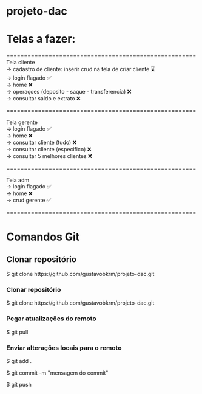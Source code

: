 # projeto-dac

<h1> Telas a fazer: </h1>

====================================================== <br>
Tela cliente <br>
-> cadastro de cliente: inserir crud na tela de criar cliente ⌛ <br>
-> login flagado ✅<br>
-> home ❌<br>
-> operaçoes (deposito - saque - transferencia) ❌ <br>
-> consultar saldo e extrato ❌ <br>

====================================================== <br>

Tela gerente <br>
-> login flagado ✅ <br>
-> home ❌<br>
-> consultar cliente (tudo) ❌ <br>
-> consultar cliente (especifico) ❌ <br>
-> consultar 5 melhores clientes ❌ <br>

====================================================== <br>

Tela adm <br>
-> login flagado ✅<br>
-> home ❌<br>
-> crud gerente ✅ <br>

====================================================== 


<h1> Comandos Git </h1>

<h2>Clonar repositório</h2>
<p>$ git clone https://github.com/gustavobkrm/projeto-dac.git </p>

<h3>Clonar repositório</h3>
<p>$ git clone https://github.com/gustavobkrm/projeto-dac.git </p>
<h3>Pegar atualizações do remoto</h3> 
<p>$ git pull </p>
<h3>Enviar alterações locais para o remoto </h3>
<p>$ git add . </p>
<p>$ git commit -m "mensagem do commit" </p>
<p>$ git push </p>
